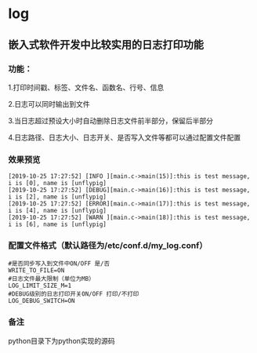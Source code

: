 # log
## 嵌入式软件开发中比较实用的日志打印功能
### 功能：

1.打印时间戳、标签、文件名、函数名、行号、信息

2.日志可以同时输出到文件

3.当日志超过预设大小时自动删除日志文件前半部分，保留后半部分

4.日志路径、日志大小、日志开关、是否写入文件等都可以通过配置文件配置


### 效果预览
```
[2019-10-25 17:27:52] [INFO ][main.c->main(15)]:this is test message, i is [0], name is [unflypig]
[2019-10-25 17:27:52] [DEBUG][main.c->main(16)]:this is test message, i is [2], name is [unflypig]
[2019-10-25 17:27:52] [ERROR][main.c->main(17)]:this is test message, i is [4], name is [unflypig]
[2019-10-25 17:27:52] [WARN ][main.c->main(18)]:this is test message, i is [6], name is [unflypig]
```
### 配置文件格式（默认路径为/etc/conf.d/my_log.conf）

```
#是否同步写入到文件中ON/OFF 是/否
WRITE_TO_FILE=ON
#日志文件最大限制（单位为MB）
LOG_LIMIT_SIZE_M=1
#DEBUG级别的日志打印开关ON/OFF 打印/不打印
LOG_DEBUG_SWITCH=ON
```
### 备注
python目录下为python实现的源码
